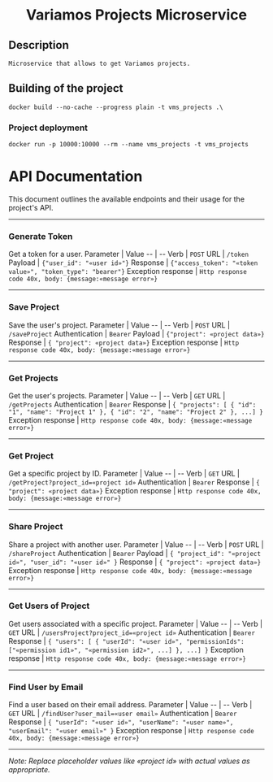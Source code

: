 <h1 align="center">
  Variamos Projects Microservice
</h1>

## Description
```
Microservice that allows to get Variamos projects.
```

## Building of the project
```
docker build --no-cache --progress plain -t vms_projects .\ 
```

### Project deployment
```
docker run -p 10000:10000 --rm --name vms_projects -t vms_projects
```
# API Documentation

This document outlines the available endpoints and their usage for the project's API.

---

### Generate Token
Get a token for a user.
Parameter | Value
-- | --
Verb | `POST`
URL | `/token`
Payload | ```{"user_id": "«user id»"}```
Response | ```{"access_token": "«token value»", "token_type": "bearer"}```
Exception response | `Http response code 40x, body: {message:«message error»}`

---

### Save Project
Save the user's project.
Parameter | Value
-- | --
Verb | `POST`
URL | `/saveProject`
Authentication | `Bearer`
Payload | ```{"project": «project data»}```
Response | ```{ "project": «project data»}```
Exception response | `Http response code 40x, body: {message:«message error»}`

---

### Get Projects
Get the user's projects.
Parameter | Value
-- | --
Verb | `GET`
URL | `/getProjects`
Authentication | `Bearer`
Response | ```{ "projects": [ { "id": "1", "name": "Project 1" }, { "id": "2", "name": "Project 2" }, ...] }```
Exception response | `Http response code 40x, body: {message:«message error»}`

---

### Get Project
Get a specific project by ID.
Parameter | Value
-- | --
Verb | `GET`
URL | `/getProject?project_id=«project id»`
Authentication | `Bearer`
Response | ```{ "project": «project data»}```
Exception response | `Http response code 40x, body: {message:«message error»}`

---

### Share Project
Share a project with another user.
Parameter | Value
-- | --
Verb | `POST`
URL | `/shareProject`
Authentication | `Bearer`
Payload | ```{ "project_id": "«project id»", "user_id": "«user id»" }```
Response | ```{ "project": «project data»}```
Exception response | `Http response code 40x, body: {message:«message error»}`

---

### Get Users of Project
Get users associated with a specific project.
Parameter | Value
-- | --
Verb | `GET`
URL | `/usersProject?project_id=«project id»`
Authentication | `Bearer`
Response | ```{ "users": [ { "userId": "«user id»", "permissionIds": ["«permission id1»", "«permission id2»", ...] }, ...] }```
Exception response | `Http response code 40x, body: {message:«message error»}`

---

### Find User by Email
Find a user based on their email address.
Parameter | Value
-- | --
Verb | `GET`
URL | `/findUser?user_mail=«user email»`
Authentication | `Bearer`
Response | ```{ "userId": "«user id»", "userName": "«user name»", "userEmail": "«user email»" }```
Exception response | `Http response code 40x, body: {message:«message error»}`

---

*Note: Replace placeholder values like «project id» with actual values as appropriate.*
